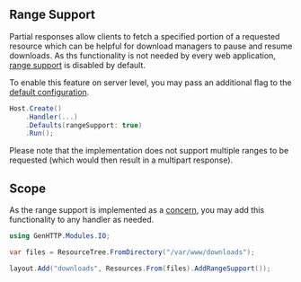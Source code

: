 ﻿## Range Support

Partial responses allow clients to fetch a specified portion of 
a requested resource which can be helpful for download managers
to pause and resume downloads. As ths functionality is not 
needed by every web application, [range support](https://developer.mozilla.org/en-US/docs/Web/HTTP/Range_requests) is
disabled by default.

To enable this feature on server level, you may pass an
additional flag to the [default configuration](./defaults).

```csharp
Host.Create()
    .Handler(...)
    .Defaults(rangeSupport: true)
    .Run();
```

Please note that the implementation does not support multiple ranges 
to be requested (which would then result in a multipart response).

## Scope

As the range support is implemented as a [concern](./concerns), you
may add this functionality to any handler as needed.

```csharp
using GenHTTP.Modules.IO;

var files = ResourceTree.FromDirectory("/var/www/downloads");

layout.Add("downloads", Resources.From(files).AddRangeSupport());
```